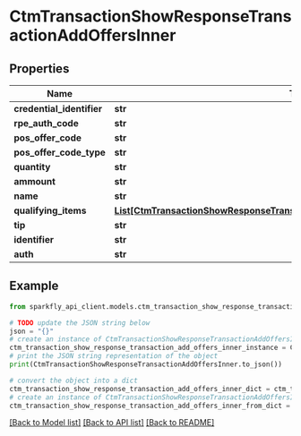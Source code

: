 # CtmTransactionShowResponseTransactionAddOffersInner


## Properties

Name | Type | Description | Notes
------------ | ------------- | ------------- | -------------
**credential_identifier** | **str** |  | [optional] 
**rpe_auth_code** | **str** |  | [optional] 
**pos_offer_code** | **str** |  | [optional] 
**pos_offer_code_type** | **str** |  | [optional] 
**quantity** | **str** |  | [optional] 
**ammount** | **str** |  | [optional] 
**name** | **str** |  | [optional] 
**qualifying_items** | [**List[CtmTransactionShowResponseTransactionAddOffersInnerQualifyingItemsInner]**](CtmTransactionShowResponseTransactionAddOffersInnerQualifyingItemsInner.md) |  | [optional] 
**tip** | **str** |  | [optional] 
**identifier** | **str** |  | [optional] 
**auth** | **str** |  | [optional] 

## Example

```python
from sparkfly_api_client.models.ctm_transaction_show_response_transaction_add_offers_inner import CtmTransactionShowResponseTransactionAddOffersInner

# TODO update the JSON string below
json = "{}"
# create an instance of CtmTransactionShowResponseTransactionAddOffersInner from a JSON string
ctm_transaction_show_response_transaction_add_offers_inner_instance = CtmTransactionShowResponseTransactionAddOffersInner.from_json(json)
# print the JSON string representation of the object
print(CtmTransactionShowResponseTransactionAddOffersInner.to_json())

# convert the object into a dict
ctm_transaction_show_response_transaction_add_offers_inner_dict = ctm_transaction_show_response_transaction_add_offers_inner_instance.to_dict()
# create an instance of CtmTransactionShowResponseTransactionAddOffersInner from a dict
ctm_transaction_show_response_transaction_add_offers_inner_from_dict = CtmTransactionShowResponseTransactionAddOffersInner.from_dict(ctm_transaction_show_response_transaction_add_offers_inner_dict)
```
[[Back to Model list]](../README.md#documentation-for-models) [[Back to API list]](../README.md#documentation-for-api-endpoints) [[Back to README]](../README.md)



